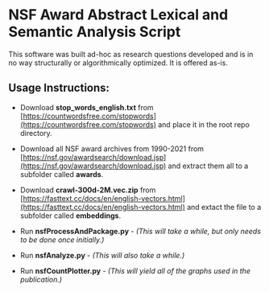 # NSF Award Abstract Lexical and Semantic Analysis Script

This software was built ad-hoc as research questions developed and is in no way structurally or algorithmically optimized. It is offered as-is.

## Usage Instructions:

- Download __stop_words_english.txt__ from [https://countwordsfree.com/stopwords](https://countwordsfree.com/stopwords) and place it in the root repo directory.

- Download all NSF award archives from 1990-2021 from [https://nsf.gov/awardsearch/download.jsp](https://nsf.gov/awardsearch/download.jsp) and extract them all to a subfolder called __awards__.

- Download __crawl-300d-2M.vec.zip__ from [https://fasttext.cc/docs/en/english-vectors.html](https://fasttext.cc/docs/en/english-vectors.html) and extact the file to a subfolder called __embeddings__.

- Run __nsfProcessAndPackage.py__ - _(This will take a while, but only needs to be done once initially.)_

- Run __nsfAnalyze.py__ - _(This will also take a while.)_

- Run __nsfCountPlotter.py__ - _(This will yield all of the graphs used in the publication.)_


